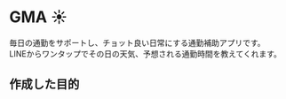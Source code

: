 # GMA :sunny:
毎日の通勤をサポートし、チョット良い日常にする通勤補助アプリです。<br>
LINEからワンタップでその日の天気、予想される通勤時間を教えてくれます。

## 作成した目的
